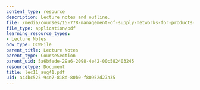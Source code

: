 ```yaml
---
content_type: resource
description: Lecture notes and outline.
file: /media/courses/15-778-management-of-supply-networks-for-products-and-services-summer-2004/a44bc52594e7818d80b0f80952d27a35_lec11_aug41.pdf
file_type: application/pdf
learning_resource_types:
- Lecture Notes
ocw_type: OCWFile
parent_title: Lecture Notes
parent_type: CourseSection
parent_uid: 5a6bfede-29a6-2098-4e42-00c582403245
resourcetype: Document
title: lec11_aug41.pdf
uid: a44bc525-94e7-818d-80b0-f80952d27a35
---
```

